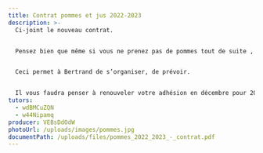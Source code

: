 ```yaml
---
title: Contrat pommes et jus 2022-2023
description: >-
  Ci-joint le nouveau contrat.


  Pensez bien que même si vous ne prenez pas de pommes tout de suite , vous pouvez dès à présent retourner votre contrat complété.


  Ceci permet à Bertrand de s’organiser, de prévoir.


  Il vous faudra penser à renouveler votre adhésion en décembre pour 2023 pour pouvoir accompagner Bertrand tout au long de la saison. Téléchargez le document ci-dessous en 2 exemplaires, et envoyez-le à Daphné, la tutrice pommes, à son adresse postale indiquée en page 2 du contrat.
tutors:
  - wdBMCuZQN
  - w44Nipamq
producer: VEBsDdOdW
photoUrl: /uploads/images/pommes.jpg
documentPath: /uploads/files/pommes_2022_2023_-_contrat.pdf
---
```

